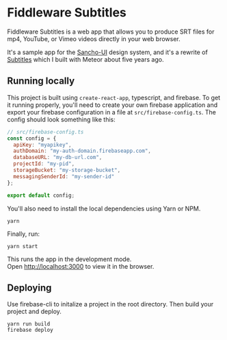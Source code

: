 # Fiddleware Subtitles

Fiddleware Subtitles is a web app that allows you to produce SRT files for mp4, YouTube, or Vimeo videos directly in your web browser.

It's a sample app for the [Sancho-UI](https://github.com/bmcmahen/sancho) design system, and it's a rewrite of [Subtitles](https://github.com/bmcmahen/Subtitles) which I built with Meteor about five years ago.

## Running locally

This project is built using `create-react-app`, typescript, and firebase. To get it running properly, you'll need to create your own firebase application and export your firebase configuration in a file at `src/firebase-config.ts`. The config should look something like this:

```js
// src/firebase-config.ts
const config = {
  apiKey: "myapikey",
  authDomain: "my-auth-domain.firebaseapp.com",
  databaseURL: "my-db-url.com",
  projectId: "my-pid",
  storageBucket: "my-storage-bucket",
  messagingSenderId: "my-sender-id"
};

export default config;
```

You'll also need to install the local dependencies using Yarn or NPM.

```
yarn
```

Finally, run:

```
yarn start
```

This runs the app in the development mode.<br>
Open [http://localhost:3000](http://localhost:3000) to view it in the browser.

## Deploying

Use firebase-cli to initalize a project in the root directory. Then build your project and deploy.

```
yarn run build
firebase deploy
```
